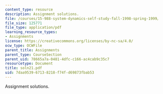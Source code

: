 ```yaml
---
content_type: resource
description: Assignment solutions.
file: /courses/15-988-system-dynamics-self-study-fall-1998-spring-1999/7daa953967138218f74fd69873fbab53_soln21.pdf
file_size: 125771
file_type: application/pdf
learning_resource_types:
- Assignments
license: https://creativecommons.org/licenses/by-nc-sa/4.0/
ocw_type: OCWFile
parent_title: Assignments
parent_type: CourseSection
parent_uid: 78665a7a-0481-4dfc-c166-ac4cab9c35c7
resourcetype: Document
title: soln21.pdf
uid: 7daa9539-6713-8218-f74f-d69873fbab53
---
```

Assignment solutions.